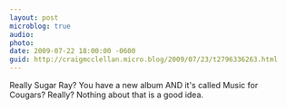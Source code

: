 ```yaml
---
layout: post
microblog: true
audio: 
photo: 
date: 2009-07-22 18:00:00 -0600
guid: http://craigmcclellan.micro.blog/2009/07/23/t2796336263.html
---
```

Really Sugar Ray?  You have a new album AND it's called Music for Cougars?  Really?  Nothing about that is a good idea.
